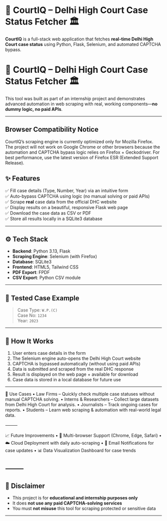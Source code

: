 # 📄 CourtIQ – Delhi High Court Case Status Fetcher 🏛️

**CourtIQ** is a full-stack web application that fetches **real-time Delhi High Court case status** using Python, Flask, Selenium, and automated CAPTCHA bypass.
# 📄 CourtIQ – Delhi High Court Case Status Fetcher 🏛️


This tool was built as part of an internship project and demonstrates advanced automation in web scraping with real, working components—**no dummy logic, no paid APIs**.

---
##  Browser Compatibility Notice
CourtIQ’s scraping engine is currently optimized only for Mozilla Firefox.
The project will not work on Google Chrome or other browsers because the automation and CAPTCHA bypass logic relies on Firefox + Geckodriver.
For best performance, use the latest version of Firefox ESR (Extended Support Release).

## ✨ Features

✅ Fill case details (Type, Number, Year) via an intuitive form  
✅ Auto-bypass CAPTCHA using logic (no manual solving or paid APIs)  
✅ Scrape **real** case data from the official DHC website  
✅ Display results on a beautiful, responsive Flask web page  
✅ Download the case data as CSV or PDF  
✅ Store all results locally in a SQLite3 database  

---

## ⚙️ Tech Stack

- **Backend**: Python 3.13, Flask
- **Scraping Engine**: Selenium (with Firefox)
- **Database**: SQLite3
- **Frontend**: HTML5, Tailwind CSS
- **PDF Export**: FPDF
- **CSV Export**: Python CSV module

---

## 🧪 Tested Case Example

> Case Type: `W.P.(C)`  
> Case No: `1234`  
> Year: `2023`  

---

## 🔧 How It Works

1. User enters case details in the form
2. The Selenium engine auto-opens the Delhi High Court website
3. CAPTCHA is bypassed automatically (without using paid APIs)
4. Data is submitted and scraped from the real DHC response
5. Result is displayed on the web page + available for download
6. Case data is stored in a local database for future use

---

📌 Use Cases
	•	Law Firms – Quickly check multiple case statuses without manual CAPTCHA solving.
	•	Interns & Researchers – Collect large datasets from Delhi High Court for analysis.
	•	Journalists – Track ongoing cases for reports.
	•	Students – Learn web scraping & automation with real-world legal data.

⸻

📈 Future Improvements
	•	🔄 Multi-browser Support (Chrome, Edge, Safari)
	•	☁️ Cloud Deployment with daily auto-scraping
	•	📧 Email Notifications for case updates
	•	📊 Data Visualization Dashboard for case trends

⸻
---

## 🚫 Disclaimer

- This project is for **educational and internship purposes only**
- It does **not use any paid CAPTCHA-solving services**
- You must **not misuse** this tool for scraping protected or sensitive data

---


